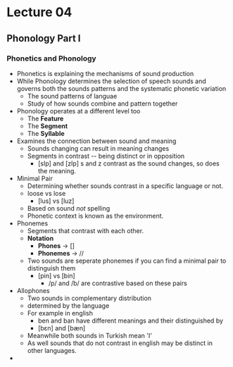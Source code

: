 # Lecture 04

## Phonology Part I

### Phonetics and Phonology
* Phonetics is explaining the mechanisms of sound production
* While Phonology determines the selection of speech sounds and governs both the
  sounds patterns and the systematic phonetic variation
	* The sound patterns of languae
	* Study of how sounds combine and pattern together
* Phonology operates at a different level too
	* The **Feature**
	* The **Segment**
	* The **Syllable**
* Examines the connection between sound and meaning
	* Sounds changing can result in meaning changes
	* Segments in contrast -- being distinct or in opposition
		* [sIp] and [zIp] s and z contrast as the sound changes, so does the
		  meaning.
* Minimal Pair
	* Determining whether sounds contrast in a specific language or not.
	* loose vs lose
		* [lus] vs [luz]
	* Based on sound *not* spelling
	* Phonetic context is known as the environment.
* Phonemes
	* Segments that contrast with each other.
	* **Notation**
		* **Phones** -> []
		* **Phonemes** -> //
	* Two sounds are seperate phonemes if you can find a minimal pair to
	  distinguish them
		* [pin] vs [bin]
			* /p/ and /b/ are contrastive based on these pairs
* Allophones
	* Two sounds in complementary distribution
	* determined by the language
	* For example in english
		* ben and ban have different meanings and their distinguished by
		* [b&#603;n] and [b&#230;n]
	* Meanwhile both sounds in Turkish mean 'I'
	* As well sounds that do not contrast in english may be distinct in other
	  languages.
* 

